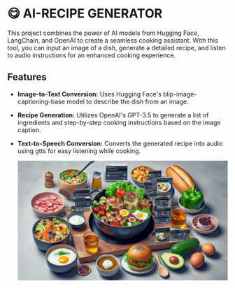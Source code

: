 # 😋 AI-RECIPE GENERATOR

This project combines the power of AI models from Hugging Face, LangChain, and OpenAI to create a seamless cooking assistant. With this tool, you can input an image of a dish, generate a detailed recipe, and listen to audio instructions for an enhanced cooking experience.

## Features
- **Image-to-Text Conversion:** Uses Hugging Face's blip-image-captioning-base model to describe the dish from an image.

- **Recipe Generation:** Utilizes OpenAI's GPT-3.5 to generate a list of ingredients and step-by-step cooking instructions based on the image caption.

- **Text-to-Speech Conversion:** Converts the generated recipe into audio using gtts for easy listening while cooking.

  ![Alt text](Recipe.jpeg)

